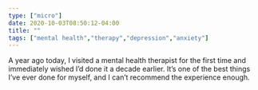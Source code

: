 ```yaml
---
type: ["micro"]
date: 2020-10-03T08:50:12-04:00
title: ""
tags: ["mental health","therapy","depression","anxiety"]
---
```

A year ago today, I visited a mental health therapist for the first time and immediately wished I’d done it a decade earlier. It’s one of the best things I’ve ever done for myself, and I can’t recommend the experience enough.
